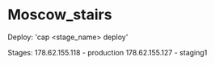 Moscow_stairs
=============
Deploy: 'cap <stage_name> deploy'

Stages:
178.62.155.118 - production
178.62.155.127 - staging1
